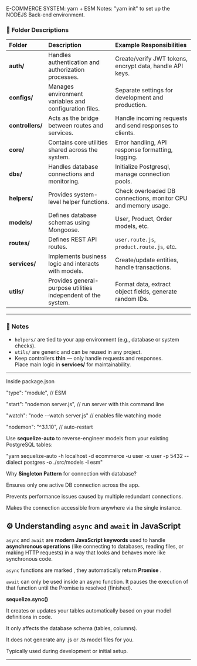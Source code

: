 E-COMMERCE SYSTEM: yarn + ESM
Notes: "yarn init" to set up the NODEJS Back-end environment.


### 🧩 Folder Descriptions

| Folder | Description | Example Responsibilities |
|:--------|:-------------|:--------------------------|
| **auth/** | Handles authentication and authorization processes. | Create/verify JWT tokens, encrypt data, handle API keys. |
| **configs/** | Manages environment variables and configuration files. | Separate settings for development and production. |
| **controllers/** | Acts as the bridge between routes and services. | Handle incoming requests and send responses to clients. |
| **core/** | Contains core utilities shared across the system. | Error handling, API response formatting, logging. |
| **dbs/** | Handles database connections and monitoring. | Initialize Postgresql, manage connection pools. |
| **helpers/** | Provides system-level helper functions. | Check overloaded DB connections, monitor CPU and memory usage. |
| **models/** | Defines database schemas using Mongoose. | User, Product, Order models, etc. |
| **routes/** | Defines REST API routes. | `user.route.js`, `product.route.js`, etc. |
| **services/** | Implements business logic and interacts with models. | Create/update entities, handle transactions. |
| **utils/** | Provides general-purpose utilities independent of the system. | Format data, extract object fields, generate random IDs. |

---

### 🧠 Notes

- `helpers/` are tied to your app environment (e.g., database or system checks).  
- `utils/` are generic and can be reused in any project.  
- Keep controllers **thin** — only handle requests and responses.  
  Place main logic in **services/** for maintainability.

---
Inside package.json

  "type": "module", // ESM

  "start": "nodemon server.js", // run server with this command line

  "watch": "node --watch server.js" // enables file watching mode

  "nodemon": "^3.1.10", // auto-restart

Use **sequelize-auto** to reverse-engineer models from your existing PostgreSQL tables:

  "yarn sequelize-auto -h localhost -d ecommerce -u user -x user -p 5432 --dialect postgres -o ./src/models -l esm"

Why **Singleton Pattern** for connection with database?

  Ensures only one active DB connection across the app.

  Prevents performance issues caused by multiple redundant connections.

  Makes the connection accessible from anywhere via the single instance.

## ⚙️ Understanding `async` and `await` in JavaScript

`async` and `await` are **modern JavaScript keywords** used to handle **asynchronous operations** (like connecting to databases, reading files, or making HTTP requests) in a way that looks and behaves more like synchronous code.

`async` functions are marked , they automatically return **Promise** .

`await` can only be used inside an async function. It pauses the execution of that function until the Promise is resolved (finished).


**sequelize.sync()**

  It creates or updates your tables automatically based on your model definitions in code.

  It only affects the database schema (tables, columns).

  It does not generate any .js or .ts model files for you.

  Typically used during development or initial setup.

  ---------------------------


